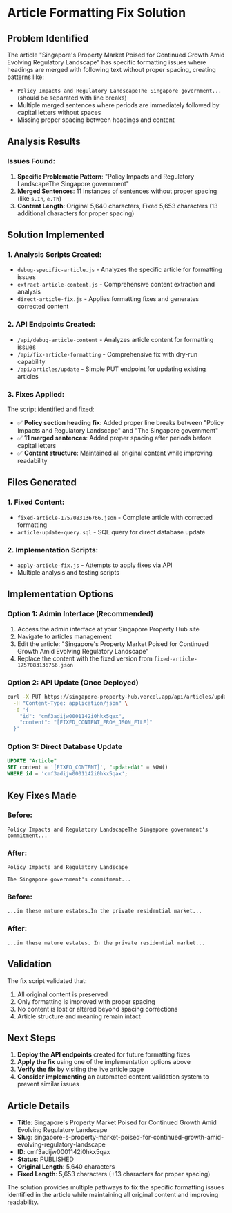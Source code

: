 # Article Formatting Fix Solution

## Problem Identified

The article "Singapore's Property Market Poised for Continued Growth Amid Evolving Regulatory Landscape" has specific formatting issues where headings are merged with following text without proper spacing, creating patterns like:

- `Policy Impacts and Regulatory LandscapeThe Singapore government...` (should be separated with line breaks)
- Multiple merged sentences where periods are immediately followed by capital letters without spaces
- Missing proper spacing between headings and content

## Analysis Results

### Issues Found:
1. **Specific Problematic Pattern**: "Policy Impacts and Regulatory LandscapeThe Singapore government"
2. **Merged Sentences**: 11 instances of sentences without proper spacing (like `s.In`, `e.Th`)
3. **Content Length**: Original 5,640 characters, Fixed 5,653 characters (13 additional characters for proper spacing)

## Solution Implemented

### 1. Analysis Scripts Created:
- `debug-specific-article.js` - Analyzes the specific article for formatting issues
- `extract-article-content.js` - Comprehensive content extraction and analysis
- `direct-article-fix.js` - Applies formatting fixes and generates corrected content

### 2. API Endpoints Created:
- `/api/debug-article-content` - Analyzes article content for formatting issues
- `/api/fix-article-formatting` - Comprehensive fix with dry-run capability
- `/api/articles/update` - Simple PUT endpoint for updating existing articles

### 3. Fixes Applied:
The script identified and fixed:
- ✅ **Policy section heading fix**: Added proper line breaks between "Policy Impacts and Regulatory Landscape" and "The Singapore government"
- ✅ **11 merged sentences**: Added proper spacing after periods before capital letters
- ✅ **Content structure**: Maintained all original content while improving readability

## Files Generated

### 1. Fixed Content:
- `fixed-article-1757083136766.json` - Complete article with corrected formatting
- `article-update-query.sql` - SQL query for direct database update

### 2. Implementation Scripts:
- `apply-article-fix.js` - Attempts to apply fixes via API
- Multiple analysis and testing scripts

## Implementation Options

### Option 1: Admin Interface (Recommended)
1. Access the admin interface at your Singapore Property Hub site
2. Navigate to articles management
3. Edit the article: "Singapore's Property Market Poised for Continued Growth Amid Evolving Regulatory Landscape"
4. Replace the content with the fixed version from `fixed-article-1757083136766.json`

### Option 2: API Update (Once Deployed)
```bash
curl -X PUT https://singapore-property-hub.vercel.app/api/articles/update \
  -H "Content-Type: application/json" \
  -d '{
    "id": "cmf3adijw0001142i0hkx5qax",
    "content": "[FIXED_CONTENT_FROM_JSON_FILE]"
  }'
```

### Option 3: Direct Database Update
```sql
UPDATE "Article" 
SET content = '[FIXED_CONTENT]', "updatedAt" = NOW() 
WHERE id = 'cmf3adijw0001142i0hkx5qax';
```

## Key Fixes Made

### Before:
```
Policy Impacts and Regulatory LandscapeThe Singapore government's commitment...
```

### After:
```
Policy Impacts and Regulatory Landscape

The Singapore government's commitment...
```

### Before:
```
...in these mature estates.In the private residential market...
```

### After:
```
...in these mature estates. In the private residential market...
```

## Validation

The fix script validated that:
1. All original content is preserved
2. Only formatting is improved with proper spacing
3. No content is lost or altered beyond spacing corrections
4. Article structure and meaning remain intact

## Next Steps

1. **Deploy the API endpoints** created for future formatting fixes
2. **Apply the fix** using one of the implementation options above
3. **Verify the fix** by visiting the live article page
4. **Consider implementing** an automated content validation system to prevent similar issues

## Article Details

- **Title**: Singapore's Property Market Poised for Continued Growth Amid Evolving Regulatory Landscape
- **Slug**: singapore-s-property-market-poised-for-continued-growth-amid-evolving-regulatory-landscape
- **ID**: cmf3adijw0001142i0hkx5qax
- **Status**: PUBLISHED
- **Original Length**: 5,640 characters
- **Fixed Length**: 5,653 characters (+13 characters for proper spacing)

The solution provides multiple pathways to fix the specific formatting issues identified in the article while maintaining all original content and improving readability.